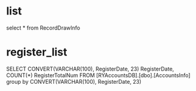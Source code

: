 list
===
select * from RecordDrawInfo 

register_list
===
SELECT CONVERT(VARCHAR(100), RegisterDate, 23) RegisterDate, COUNT(*) RegisterTotalNum
  FROM [RYAccountsDB].[dbo].[AccountsInfo] group by CONVERT(VARCHAR(100), RegisterDate, 23)